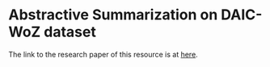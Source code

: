 # Abstractive Summarization on DAIC-WoZ dataset

The link to the research paper of this resource is at [here](https://mental.jmir.org/2021/5/e20865).

